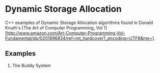 # Dynamic Storage Allocation

C++ examples of Dynamic Storage Allocation algorithms found in Donald Knuth's [The Art of Computer Programming, Vol 1][http://www.amazon.com/Art-Computer-Programming-Vol-Fundamental/dp/0201896834/ref=mt_hardcover?_encoding=UTF8&me=].

## Examples

1. The Buddy System


